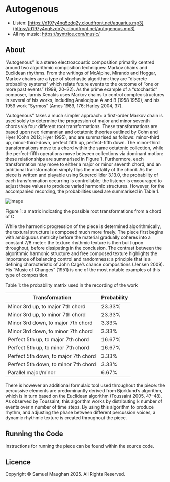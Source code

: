 # Autogenous

- Listen: [https://d197y4nq5zdq2y.cloudfront.net/aquarius.mp3](https://d197y4nq5zdq2y.cloudfront.net/autogenous.mp3)
- All my music: https://syntrice.com/music/

## About

“Autogenous” is a stereo electroacoustic composition primarily centred around two 
algorithmic composition techniques: Markov chains and Euclidean rhythms. From 
the writings of McAlpine, Mirando and Hoggar, Markov chains are a type of 
stochastic algorithm: they are “discrete probability systems” which relate future 
events to the outcome of “one or more past events” (1999, 20–22). As the prime 
example of a “stochastic” composer, Iannis Xenakis uses Markov chains to control 
complex structures in several of his works, including Analoqique A and B (1958
1959), and his 1959 work “Syrmos” (Ames 1989, 176; Harley 2004, 37).

“Autogenous” takes a much simpler approach: a first-order Markov chain is 
used solely to determine the progression of major and minor seventh chords via four 
different root transformations. These transformations are based upon neo
riemannian and octatonic theories outlined by Cohn and Hyer (Cohn 2012; Hyer 
1995), and are summarised as follows: minor-third up, minor-third-down, perfect
fifth up, perfect-fifth down. The minor-third transformations move to a chord within 
the same octatonic collection, while the perfect-fifth operations move between 
collections via dominant motion: these relationships are summarised in Figure 1. 
Furthermore, each transformation may move to either a major or minor seventh 
chord, and an additional transformation simply flips the modality of the chord. As the 
piece is written and playable using Supercollider 3.13.0, the probability of each 
transformation occurring is controllable; the listener is encouraged to adjust these 
values to produce varied harmonic structures. However, for the accompanied 
recording, the probabilities used are summarised in Table 1.

![image](https://github.com/user-attachments/assets/2b843d28-2e8d-48c3-a781-6e1f0801d80a)

Figure 1: a matrix indicating the possible root transformations from a chord of C

While the harmonic progression of the piece is determined algorithmically, the 
textural structure is composed much more freely. The piece first begins with 
ambiguous metricity before the material gradually coheres into a constant 7/8 meter: 
the texture rhythmic texture is then built upon throughout, before dissipating in the 
conclusion. The contrast between the algorithmic harmonic structure and free
composed texture highlights the importance of balancing control and randomness: a 
principle that is a defining characteristic of John Cage’s chance compositions (Jensen 
2009). His “Music of Changes” (1951) is one of the most notable examples of this type 
of composition. 

Table 1: the probability matrix used in the recording of the work

| Transformation                               | Probability |
|----------------------------------------------|-------------|
| Minor 3rd up, to major 7th chord            | 23.33%      |
| Minor 3rd up, to minor 7th chord            | 23.33%      |
| Minor 3rd down, to major 7th chord          | 3.33%       |
| Minor 3rd down, to minor 7th chord          | 3.33%       |
| Perfect 5th up, to major 7th chord          | 16.67%      |
| Perfect 5th up, to minor 7th chord          | 16.67%      |
| Perfect 5th down, to major 7th chord        | 3.33%       |
| Perfect 5th down, to minor 7th chord        | 3.33%       |
| Parallel major/minor                        | 6.67%       |

There is however an additional formulaic tool used throughout the piece: the 
percussive elements are predominantly derived from Bjorklund’s algorithm, which is 
in turn based on the Euclidean algorithm (Toussaint 2005, 47–48). As observed by 
Toussaint, this algorithm works by distributing k number of events over n number of 
time steps. By using this algorithm to produce rhythm, and adjusting the phase 
between different percussion voices, a dynamic rhythmic texture is created 
throughout the piece.

## Running the Code

Instructions for running the piece can be found within the source code.

## Licence

Copyright © Samuel Maughan 2025. All Rights Reserved.

